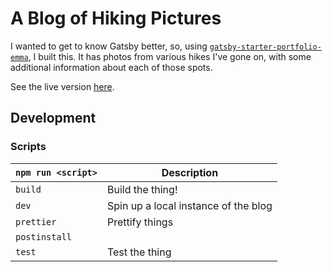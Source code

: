 # A Blog of Hiking Pictures

I wanted to get to know Gatsby better, so, using [`gatsby-starter-portfolio-emma`](https://github.com/LeKoArts/gatsby-starter-portfolio-emma), I built this. It has photos from various hikes I've gone on, with some additional information about each of those spots.

See the live version [here](@TODO_LINK).

## Development

### Scripts

`npm run <script>` | Description
------------------ | -----------
`build` | Build the thing!
`dev` | Spin up a local instance of the blog
`prettier` | Prettify things
`postinstall` |
`test` | Test the thing
